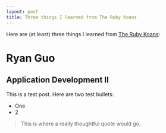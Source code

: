 ```yaml
---
layout: post
title: Three things I learned from The Ruby Koans
---
```


Here are (at least) three things I learned from [The Ruby Koans](http://rubykoans.com/):

# Ryan Guo
## Application Development II

This is a test post. Here are two test bullets:
- One
- 2

> This is where a really
> thoughtful quote would go.


